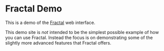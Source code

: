 # Fractal Demo

This is a demo of the [Fractal](http://github.com/frctl/fractal) web interface.

This demo site is _not_ intended to be the simplest possible example of how you can use Fractal. Instead the focus is on demonstrating some of the slightly more advanced features that Fractal offers.
